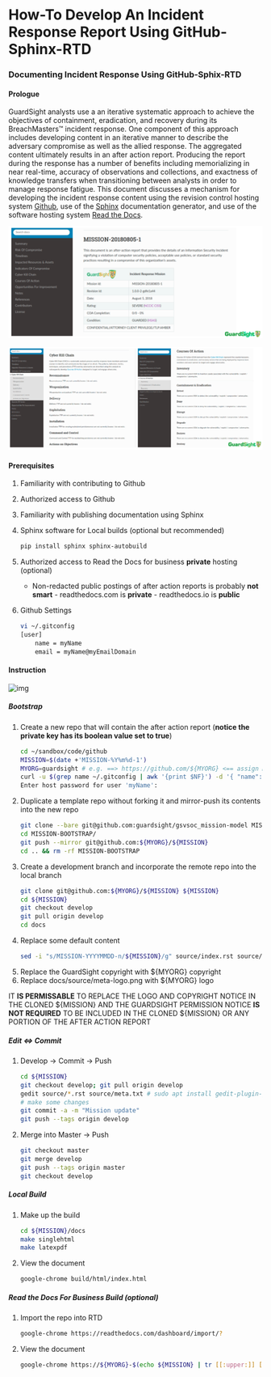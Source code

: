 # How-To Develop An Incident Response Report Using GitHub-Sphinx-RTD
### Documenting Incident Response Using GitHub-Sphix-RTD

#### Prologue

GuardSight analysts use a an iterative systematic approach to achieve the objectives of containment, eradication, and recovery during its BreachMasters™ incident response. One component of this approach includes developing content in an iterative manner to describe the adversary compromise as well as the allied response. The aggregated content ultimately results in an after action report. Producing the report during the response has a number of benefits including memorializing in near real-time, accuracy of observations and collections, and exactness of knowledge transfers when transitioning between analysts in order to manage response fatigue. This document discusses a mechanism for developing the incident response content using the revision control hosting system [Github](https://www.github.com), use of the [Sphinx](http://www.sphinx-doc.org/en/master/) documentation generator, and use of the software hosting system [Read the Docs](https://readthedocs.com/).

![img](images/gh.mm.2.png)

![img](images/gh.mm.3.png)


#### Prerequisites

1. Familiarity with contributing to Github
1. Authorized access to Github
1. Familiarity with publishing documentation using Sphinx
1. Sphinx software for Local builds (optional but recommended)
   ```bash
   pip install sphinx sphinx-autobuild
1.  Authorized access to Read the Docs for business **private** hosting (optional)

	* Non-redacted public postings of after action reports is probably **not smart** - readthedocs.com is **private** - readthedocs.io is **public**
1. Github Settings
   ```bash
   vi ~/.gitconfig
   [user]
	   name = myName
	   email = myName@myEmailDomain

#### Instruction

![img](images/gh.mm.1.png)

##### Bootstrap

1. Create a new repo that will  contain the after action report (**notice the private key has its boolean value set to true**)
   ```bash
   cd ~/sandbox/code/github
   MISSION=$(date +'MISSION-%Y%m%d-1')
   MYORG=guardsight # e.g. ==> https://github.com/${MYORG} <== assign MYORG=yourOrganization
   curl -u $(grep name ~/.gitconfig | awk '{print $NF}') -d '{ "name": "'${MISSION}'", "description": "Incident Response After Action Report", "private": true, "has_wiki": false }' https://api.github.com/orgs/${MYORG}/repos
   Enter host password for user 'myName':
1. Duplicate a template repo without forking it and mirror-push its contents into the new repo
   ```bash
   git clone --bare git@github.com:guardsight/gsvsoc_mission-model MISSION-BOOTSTRAP
   cd MISSION-BOOTSTRAP/
   git push --mirror git@github.com:${MYORG}/${MISSION}
   cd .. && rm -rf MISSION-BOOTSTRAP
1. Create a development branch and incorporate the remote repo into the local branch
   ```bash
   git clone git@github.com:${MYORG}/${MISSION} ${MISSION}
   cd ${MISSION}
   git checkout develop
   git pull origin develop
   cd docs
1. Replace some default content
   ```bash
   sed -i "s/MISSION-YYYYMMDD-n/${MISSION}/g" source/index.rst source/meta.txt source/conf.py
1. Replace the GuardSight copyright with ${MYORG} copyright
1. Replace docs/source/meta-logo.png with ${MYORG} logo 
   
IT **IS PERMISSABLE** TO REPLACE THE LOGO AND COPYRIGHT NOTICE IN THE CLONED ${MISSION} AND THE GUARDSIGHT PERMISSION NOTICE **IS NOT REQUIRED** TO BE INCLUDED IN THE CLONED ${MISSION} OR ANY PORTION OF THE AFTER ACTION REPORT
   
##### Edit <=> Commit

1. Develop -> Commit -> Push
   ```bash
   cd ${MISSION}
   git checkout develop; git pull origin develop
   gedit source/*.rst source/meta.txt # sudo apt install gedit-plugin-git; # this shows lines that have changed since last commit;
   # make some changes
   git commit -a -m "Mission update"
   git push --tags origin develop
1. Merge into Master -> Push
   ```bash
   git checkout master
   git merge develop
   git push --tags origin master
   git checkout develop
   
##### Local Build

1. Make up the build
   ```bash
   cd ${MISSION}/docs
   make singlehtml
   make latexpdf

1. View the document
   ```bash
   google-chrome build/html/index.html

##### Read the Docs For Business Build (optional)

1. Import the repo into RTD
	```bash
	google-chrome https://readthedocs.com/dashboard/import/?
	
1. View the document
   ```bash
   google-chrome https://${MYORG}-$(echo ${MISSION} | tr [[:upper:]] [[:lower:]]).readthedocs-hosted.com/en/latest/

